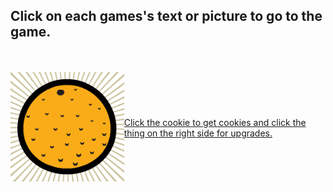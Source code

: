 ## Click on each games's text or picture to go to the game.
<br>
<br>
<div style="display:flex; align-items: center; justify-content: space-between;">
<a href="./cookie.html">
  <img src="cookie_game.png" width="300"/>
</a>
<a href="./cookie.html">
  Click the cookie to get cookies and click the thing on the right side for upgrades.
</a>
</div>
